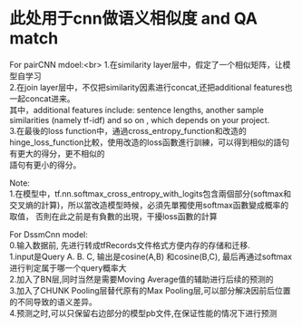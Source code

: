 # 此处用于cnn做语义相似度 and QA match <br>
For pairCNN mdoel:\<br>
1.在similarity layer层中，假定了一个相似矩阵，让模型自学习 <br>
2.在join layer层中，不仅把similarity因素进行concat,还把additional features也一起concat进来。<br>
其中，additional features include: sentence lengths, another sample similarities (namely tf-idf) and so on , which depends on your project. <br>
3.在最後的loss function中，通過cross_entropy_function和改造的hinge_loss_function比較，使用改造的loss函數進行訓練，可以得到相似的語句有更大的得分，更不相似的 <br>
語句有更小的得分。

Note: <br>
1.在模型中，tf.nn.softmax_cross_entropy_with_logits包含兩個部分(softmax和交叉熵的計算)，所以當改造模型時候，必須先單獨使用softmax函數變成概率的取值，
否則在此之前是有負數的出現，干擾loss函數的計算 <br>

For DssmCnn model: <br>
0.输入数据前, 先进行转成tfRecords文件格式方便内存的存储和迁移. <br>
1.input是Query A. B. C, 输出是cosine(A,B) 和cosine(B,C), 最后再通过softmax进行判定属于哪一个query概率大 <br>
2.加入了BN层,同时当然是需要Moving Average值的辅助进行后续的预测的 <br>
3.加入了CHUNK Pooling层替代原有的Max Pooling层,可以部分解决因前后位置的不同导致的语义差异。 <br>
4.预测之时,可以只保留右边部分的模型pb文件,在保证性能的情况下进行预测 <br>